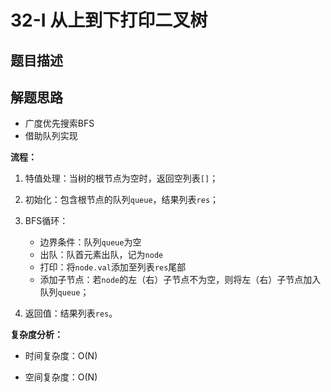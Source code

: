 # 32-I 从上到下打印二叉树

## 题目描述


## 解题思路

- 广度优先搜索BFS
- 借助队列实现

**流程：**

1. 特值处理：当树的根节点为空时，返回空列表`[]`；

2. 初始化：包含根节点的队列`queue`，结果列表`res`；

3. BFS循环：

    - 边界条件：队列`queue`为空
    - 出队：队首元素出队，记为`node`
    - 打印：将`node.val`添加至列表`res`尾部
    - 添加子节点：若`node`的左（右）子节点不为空，则将左（右）子节点加入队列`queue`；

4. 返回值：结果列表`res`。

**复杂度分析：**

- 时间复杂度：O(N)

- 空间复杂度：O(N)